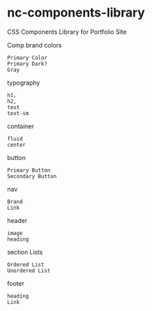 # nc-components-library
 CSS Components Library for Portfolio Site


Comp
brand colors

    Primary Color
    Primary Dark?
    Gray

typography

    h1,
    h2,
    text
    text-sm

container

    fluid
    center

button

    Primary Button
    Secondary Button

nav

    Brand
    Link

header

    image
    heading

section
Lists

    Ordered List
    Unordered List

footer

    heading
    Link

